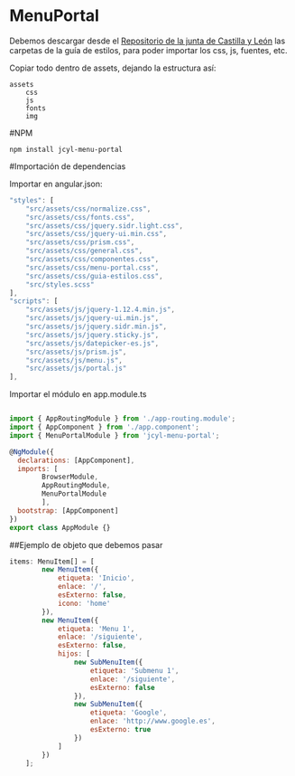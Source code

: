 # MenuPortal

Debemos descargar desde el [Repositorio de la junta de Castilla y León](https://github.com/juntadecastillayleon) las carpetas de la guía de estilos, para poder importar los css, js, fuentes, etc.

Copiar todo dentro de assets, dejando la estructura así:
```
assets
    css
    js
    fonts
    img
```

#NPM
```shell
npm install jcyl-menu-portal
```

#Importación de dependencias

Importar en angular.json:
```js
"styles": [
    "src/assets/css/normalize.css",
    "src/assets/css/fonts.css",
    "src/assets/css/jquery.sidr.light.css",
    "src/assets/css/jquery-ui.min.css",
    "src/assets/css/prism.css",
    "src/assets/css/general.css",
    "src/assets/css/componentes.css",
    "src/assets/css/menu-portal.css",
    "src/assets/css/guia-estilos.css",
    "src/styles.scss"
],
"scripts": [
    "src/assets/js/jquery-1.12.4.min.js",
    "src/assets/js/jquery-ui.min.js",
    "src/assets/js/jquery.sidr.min.js",
    "src/assets/js/jquery.sticky.js",
    "src/assets/js/datepicker-es.js",
    "src/assets/js/prism.js",
    "src/assets/js/menu.js",
    "src/assets/js/portal.js"
],
```
Importar el módulo en app.module.ts

```js

import { AppRoutingModule } from './app-routing.module';
import { AppComponent } from './app.component';
import { MenuPortalModule } from 'jcyl-menu-portal';

@NgModule({
  declarations: [AppComponent],
  imports: [
        BrowserModule,
        AppRoutingModule,
        MenuPortalModule
        ],
  bootstrap: [AppComponent]
})
export class AppModule {}
```

##Ejemplo de objeto que debemos pasar
```js
items: MenuItem[] = [
        new MenuItem({
            etiqueta: 'Inicio',
            enlace: '/',
            esExterno: false,
            icono: 'home'
        }),
        new MenuItem({
            etiqueta: 'Menu 1',
            enlace: '/siguiente',
            esExterno: false,
            hijos: [
                new SubMenuItem({
                    etiqueta: 'Submenu 1',
                    enlace: '/siguiente',
                    esExterno: false
                }),
                new SubMenuItem({
                    etiqueta: 'Google',
                    enlace: 'http://www.google.es',
                    esExterno: true
                })
            ]
        })
    ];
```
